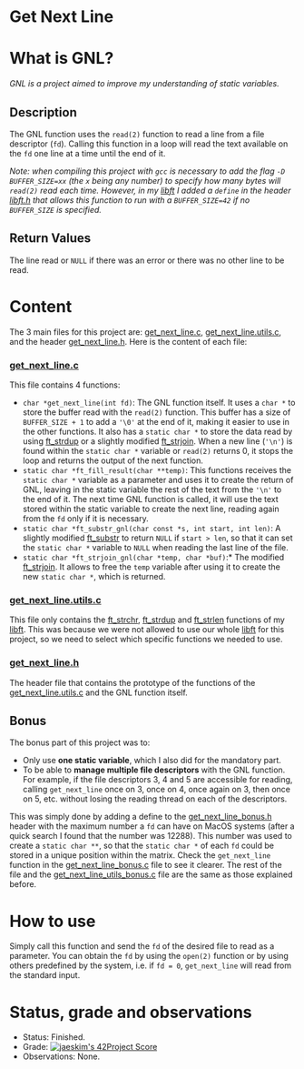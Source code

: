 # Get Next Line

# What is GNL?

*GNL is a project aimed to improve my understanding of static variables.*

## Description

The GNL function uses the `read(2)` function to read a line from a file descriptor (`fd`). Calling this function in a loop will read the text available on the `fd` one line at a time until the end of it.

*Note: when compiling this project with `gcc` is necessary to add the flag `-D BUFFER_SIZE=xx` (the `x` being any number) to specify how many bytes will `read(2)` read each time. However, in my [libft](https://github.com/Javiff8/Libft) I added a `define` in the header [libft.h](https://github.com/Javiff8/Libft/blob/master/inc/libft.h) that allows this function to run with a `BUFFER_SIZE=42` if no `BUFFER_SIZE` is specified.* 

## Return Values

The line read or `NULL` if there was an error or there was no other line to be read.

# Content

The 3 main files for this project are: [get_next_line.c](https://github.com/Javiff8/Get_Next_Line/blob/master/get_next_line.c), [get_next_line.utils.c](https://github.com/Javiff8/Get_Next_Line/blob/master/get_next_line_utils.c), and the header [get_next_line.h](https://github.com/Javiff8/Get_Next_Line/blob/master/get_next_line.h). Here is the content of each file:

### [get_next_line.c](https://github.com/Javiff8/Get_Next_Line/blob/master/get_next_line.c)

This file contains 4 functions:

- `char *get_next_line(int fd)`: The GNL function itself.  It uses a `char *` to store the buffer read with the `read(2)` function. This buffer has a size of `BUFFER_SIZE + 1` to add a `'\0'` at the end of it, making it easier to use in the other functions. It also has a `static char *` to store the data read by using [ft_strdup](https://github.com/Javiff8/Libft/blob/master/src/ft_strdup.c) or a slightly modified [ft_strjoin](https://github.com/Javiff8/Libft/blob/master/src/ft_strjoin.c). When a new line (`'\n'`) is found within the `static char *` variable or `read(2)` returns 0, it stops the loop and returns the output of the next function.
- `static char *ft_fill_result(char **temp)`: This functions receives the `static char *` variable as a parameter and uses it to create the return of GNL, leaving in the static variable the rest of the text from the `'\n'` to the end of it. The next time GNL function is called, it will use the text stored within the static variable to create the next line, reading again from the `fd` only if it is necessary.
- `static char *ft_substr_gnl(char const *s, int start, int len)`: A slightly modified [ft_substr](https://github.com/Javiff8/Libft/blob/master/src/ft_substr.c) to return `NULL` if `start > len`, so that it can set the `static char *` variable to `NULL` when reading the last line of the file.
- `static char *ft_strjoin_gnl(char *temp, char *buf)`:* The modified [ft_strjoin](https://github.com/Javiff8/Libft/blob/master/src/ft_strjoin.c). It allows to free the `temp` variable after using it to create the new `static char *`, which is returned.

### [get_next_line.utils.c](https://github.com/Javiff8/Get_Next_Line/blob/master/get_next_line_utils.c)

This file only contains the [ft_strchr](https://github.com/Javiff8/Libft/blob/master/src/ft_strchr.c), [ft_strdup](https://github.com/Javiff8/Libft/blob/master/src/ft_strdup.c) and [ft_strlen](https://github.com/Javiff8/Libft/blob/master/src/ft_strlen.c) functions of my [libft](https://github.com/Javiff8/Libft). This was because we were not allowed to use our whole [libft](https://github.com/Javiff8/Libft) for this project, so we need to select which specific functions we needed to use.

### [get_next_line.h](https://github.com/Javiff8/Get_Next_Line/blob/master/get_next_line.h)

The header file that contains the prototype of the functions of the [get_next_line.utils.c](https://github.com/Javiff8/Get_Next_Line/blob/master/get_next_line_utils.c) and the GNL function itself.

## Bonus

The bonus part of this project was to:

- Only use **one static variable**, which I also did for the mandatory part.
- To be able to **manage multiple file descriptors** with the GNL function. For example, if the file descriptors 3, 4 and 5 are accessible for reading, calling `get_next_line` once on 3, once on 4, once again on 3, then once on 5, etc. without losing the reading thread on each of the descriptors.

This was simply done by adding a define to the [get_next_line_bonus.h](https://github.com/Javiff8/Get_Next_Line/blob/master/get_next_line_bonus.h) header with the maximum number a `fd` can have on MacOS systems (after a quick search I found that the number was 12288). This number was used to create a `static char **`, so that the `static char *` of each `fd` could be stored in a unique position within the matrix. Check the `get_next_line` function in the [get_next_line_bonus.c](https://github.com/Javiff8/Get_Next_Line/blob/master/get_next_line_bonus.c) file to see it clearer. The rest of the file and the [get_next_line_utils_bonus.c](https://github.com/Javiff8/Get_Next_Line/blob/master/get_next_line_utils_bonus.c) file are the same as those explained before.

# How to use

Simply call this function and send the `fd` of the desired file to read as a parameter. You can obtain the `fd` by using the `open(2)` function or by using others predefined by the system, i.e. if `fd = 0`, `get_next_line` will read from the standard input.

# Status, grade and observations

- Status: Finished.
- Grade: [![jaeskim's 42Project Score](https://badge42.herokuapp.com/api/project/javferna/get_next_line)](https://github.com/JaeSeoKim/badge42)
- Observations: None.
